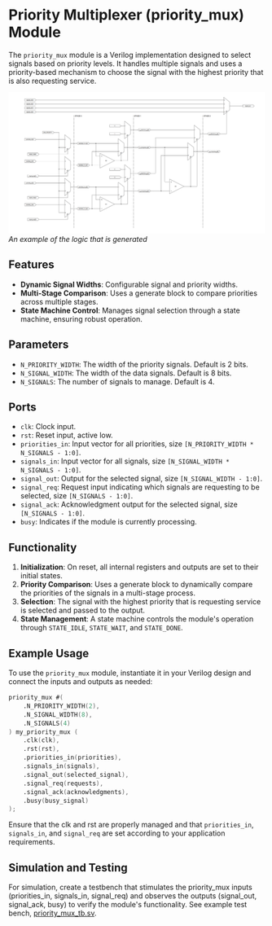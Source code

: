# Priority Multiplexer (priority_mux) Module

The `priority_mux` module is a Verilog implementation designed to select signals based on priority levels. It handles multiple signals and uses a priority-based mechanism to choose the signal with the highest priority that is also requesting service.

![Example 4x1 Priority Mux](./resources/example_4x1_p_mux.png) *An example of the logic that is generated*

## Features

- **Dynamic Signal Widths**: Configurable signal and priority widths.
- **Multi-Stage Comparison**: Uses a generate block to compare priorities across multiple stages.
- **State Machine Control**: Manages signal selection through a state machine, ensuring robust operation.

## Parameters

- `N_PRIORITY_WIDTH`: The width of the priority signals. Default is 2 bits.
- `N_SIGNAL_WIDTH`: The width of the data signals. Default is 8 bits.
- `N_SIGNALS`: The number of signals to manage. Default is 4.

## Ports

- `clk`: Clock input.
- `rst`: Reset input, active low.
- `priorities_in`: Input vector for all priorities, size `[N_PRIORITY_WIDTH * N_SIGNALS - 1:0]`.
- `signals_in`: Input vector for all signals, size `[N_SIGNAL_WIDTH * N_SIGNALS - 1:0]`.
- `signal_out`: Output for the selected signal, size `[N_SIGNAL_WIDTH - 1:0]`.
- `signal_req`: Request input indicating which signals are requesting to be selected, size `[N_SIGNALS - 1:0]`.
- `signal_ack`: Acknowledgment output for the selected signal, size `[N_SIGNALS - 1:0]`.
- `busy`: Indicates if the module is currently processing.

## Functionality

1. **Initialization**: On reset, all internal registers and outputs are set to their initial states.
2. **Priority Comparison**: Uses a generate block to dynamically compare the priorities of the signals in a multi-stage process.
3. **Selection**: The signal with the highest priority that is requesting service is selected and passed to the output.
4. **State Management**: A state machine controls the module's operation through `STATE_IDLE`, `STATE_WAIT`, and `STATE_DONE`.

## Example Usage

To use the `priority_mux` module, instantiate it in your Verilog design and connect the inputs and outputs as needed:

```verilog
priority_mux #(
    .N_PRIORITY_WIDTH(2),
    .N_SIGNAL_WIDTH(8),
    .N_SIGNALS(4)
) my_priority_mux (
    .clk(clk),
    .rst(rst),
    .priorities_in(priorities),
    .signals_in(signals),
    .signal_out(selected_signal),
    .signal_req(requests),
    .signal_ack(acknowledgments),
    .busy(busy_signal)
);
```

Ensure that the clk and rst are properly managed and that `priorities_in`, `signals_in`, and `signal_req` are set according to your application requirements.

## Simulation and Testing
For simulation, create a testbench that stimulates the priority_mux inputs (priorities_in, signals_in, signal_req) and observes the outputs (signal_out, signal_ack, busy) to verify the module's functionality. See example test bench, [priority_mux_tb.sv](./priority_mux_tb.sv).